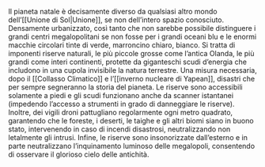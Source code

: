 Il pianeta natale è decisamente diverso da qualsiasi altro mondo dell’[[Unione di Sol|Unione]], se non dell’intero spazio conosciuto. Densamente urbanizzato, così tanto che non sarebbe possibile distinguere i grandi centri megalopolitani se non fosse per i grandi oceani blu e le enormi macchie circolari tinte di verde, marroncino chiaro, bianco. Si tratta di imponenti riserve naturali, le più piccole grosse come l’antica Olanda, le più grandi come interi continenti, protette da giganteschi scudi d’energia che includono in una cupola invisibile la natura terrestre. Una misura necessaria, dopo il [[Collasso Climatico]] e l’[[inverno nucleare di Yapean]], disastri che per sempre segneranno la storia del pianeta. Le riserve sono accessibili solamente a piedi e gli scudi funzionano anche da scanner istantanei (impedendo l’accesso a strumenti in grado di danneggiare le riserve). Inoltre, dei vigili droni pattugliano regolarmente ogni metro quadrato, garantendo che le foreste, i deserti, le taighe e gli altri biomi siano in buono stato, intervenendo in caso di incendi disastrosi, neutralizzando non letalmente gli intrusi. Infine, le riserve sono insonorizzate dall’esterno e in parte neutralizzano l’inquinamento luminoso delle megalopoli, consentendo di osservare il glorioso cielo delle antichità.
